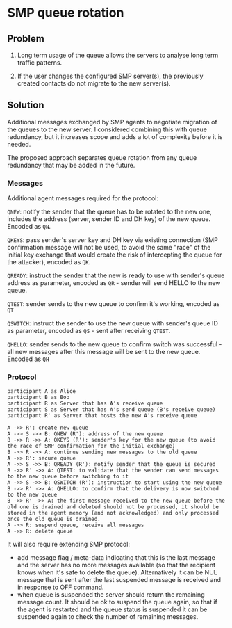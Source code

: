# SMP queue rotation

## Problem

1. Long term usage of the queue allows the servers to analyse long term traffic patterns.

2. If the user changes the configured SMP server(s), the previously created contacts do not migrate to the new server(s).

## Solution

Additional messages exchanged by SMP agents to negotiate migration of the queues to the new server. I considered combining this with queue redundancy, but it increases scope and adds a lot of complexity before it is needed.

The proposed approach separates queue rotation from any queue redundancy that may be added in the future.

### Messages

Additional agent messages required for the protocol:

`QNEW`: notify the sender that the queue has to be rotated to the new one, includes the address (server, sender ID and DH key) of the new queue. Encoded as `QN`.

`QKEYS`: pass sender's server key and DH key via existing connection (SMP confirmation message will not be used, to avoid the same "race" of the initial key exchange that would create the risk of intercepting the queue for the attacker), encoded as `QK`.

`QREADY`: instruct the sender that the new is ready to use with sender's queue address as parameter, encoded as `QR` - sender will send HELLO to the new queue.

`QTEST`: sender sends to the new queue to confirm it's working, encoded as `QT`

`QSWITCH`: instruct the sender to use the new queue with sender's queue ID as parameter, encoded as `QS` - sent after receiving `QTEST`.

`QHELLO`: sender sends to the new queue to confirm switch was successful - all new messages after this message will be sent to the new queue. Encoded as `QH`

### Protocol

```
participant A as Alice
participant B as Bob
participant R as Server that has A's receive queue
participant S as Server that has A's send queue (B's receive queue)
participant R' as Server that hosts the new A's receive queue

A ->> R': create new queue
A ->> S ->> B: QNEW (R'): address of the new queue
B ->> R ->> A: QKEYS (R'): sender's key for the new queue (to avoid the race of SMP confirmation for the initial exchange)
B ->> R ->> A: continue sending new messages to the old queue
A ->> R': secure queue
A ->> S ->> B: QREADY (R'): notify sender that the queue is secured
B ->> R' ->> A: QTEST: to validate that the sender can send messages to the new queue before switching to it
A ->> S ->> B: QSWITCH (R'): instruction to start using the new queue
B ->> R' ->> A: QHELLO: to confirm that the delivery is now switched to the new queue
B ->> R' ->> A: the first message received to the new queue before the old one is drained and deleted should not be processed, it should be stored in the agent memory (and not acknowledged) and only processed once the old queue is drained.
A ->> R: suspend queue, receive all messages
A ->> R: delete queue
```

It will also require extending SMP protocol:

- add message flag / meta-data indicating that this is the last message and the server has no more messages available (so that the recipient knows when it's safe to delete the queue). Alternatively it can be NUL message that is sent after the last suspended message is received and in response to OFF command.
- when queue is suspended the server should return the remaining message count. It should be ok to suspend the queue again, so that if the agent is restarted and the queue status is suspended it can be suspended again to check the number of remaining messages.
